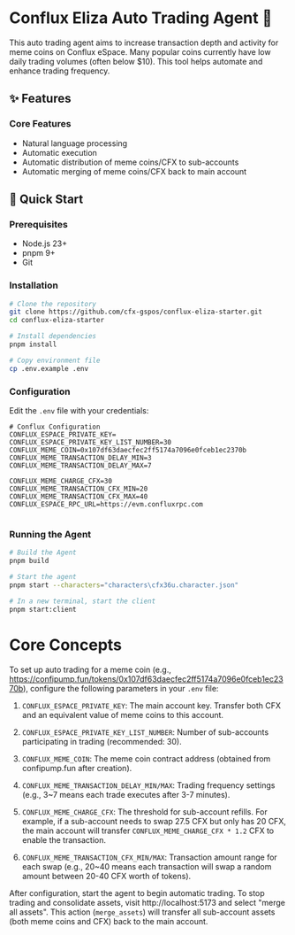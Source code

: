# Conflux Eliza Auto Trading Agent 🤖

This auto trading agent aims to increase transaction depth and activity for meme coins on Conflux eSpace. Many popular coins currently have low daily trading volumes (often below $10). This tool helps automate and enhance trading frequency.

## ✨ Features

### Core Features

- Natural language processing
- Automatic execution
- Automatic distribution of meme coins/CFX to sub-accounts
- Automatic merging of meme coins/CFX back to main account

## 🚀 Quick Start

### Prerequisites

- Node.js 23+
- pnpm 9+
- Git

### Installation

```bash
# Clone the repository
git clone https://github.com/cfx-gspos/conflux-eliza-starter.git
cd conflux-eliza-starter

# Install dependencies
pnpm install

# Copy environment file
cp .env.example .env
```

### Configuration

Edit the `.env` file with your credentials:

```env
# Conflux Configuration
CONFLUX_ESPACE_PRIVATE_KEY=
CONFLUX_ESPACE_PRIVATE_KEY_LIST_NUMBER=30
CONFLUX_MEME_COIN=0x107df63daecfec2ff5174a7096e0fceb1ec2370b
CONFLUX_MEME_TRANSACTION_DELAY_MIN=3
CONFLUX_MEME_TRANSACTION_DELAY_MAX=7

CONFLUX_MEME_CHARGE_CFX=30
CONFLUX_MEME_TRANSACTION_CFX_MIN=20
CONFLUX_MEME_TRANSACTION_CFX_MAX=40
CONFLUX_ESPACE_RPC_URL=https://evm.confluxrpc.com


```

### Running the Agent

```bash
# Build the Agent
pnpm build

# Start the agent
pnpm start --characters="characters\cfx36u.character.json"

# In a new terminal, start the client
pnpm start:client

```
 
# Core Concepts

To set up auto trading for a meme coin (e.g., https://confipump.fun/tokens/0x107df63daecfec2ff5174a7096e0fceb1ec2370b), configure the following parameters in your `.env` file:

1. `CONFLUX_ESPACE_PRIVATE_KEY`: The main account key. Transfer both CFX and an equivalent value of meme coins to this account.

2. `CONFLUX_ESPACE_PRIVATE_KEY_LIST_NUMBER`: Number of sub-accounts participating in trading (recommended: 30).

3. `CONFLUX_MEME_COIN`: The meme coin contract address (obtained from confipump.fun after creation).

4. `CONFLUX_MEME_TRANSACTION_DELAY_MIN/MAX`: Trading frequency settings (e.g., 3~7 means each trade executes after 3-7 minutes).

5. `CONFLUX_MEME_CHARGE_CFX`: The threshold for sub-account refills. For example, if a sub-account needs to swap 27.5 CFX but only has 20 CFX, the main account will transfer `CONFLUX_MEME_CHARGE_CFX * 1.2` CFX to enable the transaction.

6. `CONFLUX_MEME_TRANSACTION_CFX_MIN/MAX`: Transaction amount range for each swap (e.g., 20~40 means each transaction will swap a random amount between 20-40 CFX worth of tokens).

After configuration, start the agent to begin automatic trading. To stop trading and consolidate assets, visit http://localhost:5173 and select "merge all assets". This action (`merge_assets`) will transfer all sub-account assets (both meme coins and CFX) back to the main account.